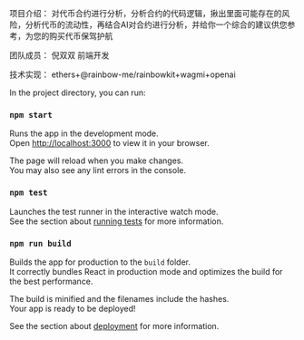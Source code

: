 项目介绍：
对代币合约进行分析，分析合约的代码逻辑，揪出里面可能存在的风险，分析代币的流动性，再结合AI对合约进行分析，并给你一个综合的建议供您参考，为您的购买代币保驾护航

团队成员：
倪双双 前端开发

技术实现：
ethers+@rainbow-me/rainbowkit+wagmi+openai

In the project directory, you can run:

### `npm start`

Runs the app in the development mode.\
Open [http://localhost:3000](http://localhost:3000) to view it in your browser.

The page will reload when you make changes.\
You may also see any lint errors in the console.

### `npm test`

Launches the test runner in the interactive watch mode.\
See the section about [running tests](https://facebook.github.io/create-react-app/docs/running-tests) for more information.

### `npm run build`

Builds the app for production to the `build` folder.\
It correctly bundles React in production mode and optimizes the build for the best performance.

The build is minified and the filenames include the hashes.\
Your app is ready to be deployed!

See the section about [deployment](https://facebook.github.io/create-react-app/docs/deployment) for more information.

